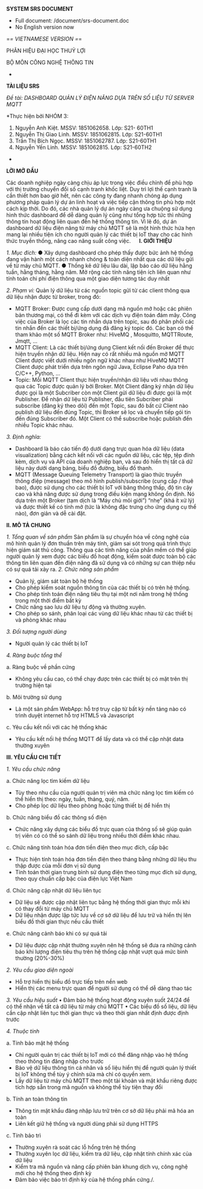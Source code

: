 **SYSTEM SRS DOCUMENT**

* Full document: /document/srs-document.doc
* No English version now



=*= VIETNAMESE VERSION =*=

PHÂN HIỆU ĐẠI HỌC THUỶ LỢI

BỘ MÔN CÔNG NGHỆ THÔNG TIN

*

**TÀI LIỆU SRS**

*Đề tài: DASHBOARD QUẢN LÝ ĐIỆN NĂNG DỰA TRÊN SỐ LIỆU TỪ SERVER MQTT*

*Thực hiện bởi NHÓM 3:

1.	Nguyễn Anh Kiệt.	MSSV: 1851062658.	Lớp: S21- 60TH1
2.	Nguyễn Thị Giao Linh.   MSSV: 1851062815.	Lớp: S21-60TH1
3.	Trần Thị Bích Ngọc.	MSSV: 1851062787.	Lớp: S21-60TH1
4.	Nguyễn Yến Linh.	MSSV: 1851062815.	Lớp: S21-60TH2

*

**LỜI MỞ ĐẦU**

Các doanh nghiệp ngày càng chịu áp lực trong việc điều chỉnh để phù hợp với thị trường chuyển đổi số cạnh tranh khốc liệt. Duy trì lợi thế cạnh tranh là cần thiết hơn bao giờ hết, nên các công ty đang nhanh chóng áp dụng phương pháp quản lý dự án linh hoạt và việc tiếp cận thông tin phù hợp một cách kịp thời. Do đó, các nhà quản lý dự án ngày càng ưa chuộng sử dụng hình thức dashboard để dễ dàng quản lý cũng như tổng hợp tức thì những thông tin hoạt động liên quan đến hệ thống thông tin. Vì lẽ đó, dự án dashboard dữ liệu điện năng từ máy chủ MQTT sẽ là một hình thức hứa hẹn mang lại nhiều tiện ích cho người quản lý các thiết bị IoT thay cho các hình thức truyền thống, nâng cao năng suất công việc.
 
**I.	GIỚI THIỆU**

*1.	Mục đích:*
●	Xây dựng dashboard cho phép thấy được bức ảnh hệ thống đang vận hành một cách nhanh chóng & toàn diện nhất qua các dữ liệu gửi về từ máy chủ MQTT.
●	Thống kê dữ liệu lâu dài, lập báo cáo dữ liệu hằng tuần, hằng tháng, hằng năm. Mở rộng các tính năng tiện ích liên quan như tính toán chi phí điện thông qua một giao diện tương tác duy nhất

*2.	Phạm vi:*
Quản lý dữ liệu từ các nguồn topic gửi từ các client thông qua dữ liệu nhận được từ broker, trong đó:
-	MQTT Broker: Được cung cấp dưới dạng mã nguồn mở hoặc các phiên bản thương mại, có thể đi kèm với các dịch vụ điện toán đám mây. Công việc của Broker là lọc các tin nhắn dựa trên topic, sau đó phân phối các tin nhắn đến các thiết bị/ứng dụng đã đăng ký topic đó. Các bạn có thể tham khảo một số MQTT Broker như: HiveMQ , Mosquitto, MQTTRoute, Jmqtt, … 
-	MQTT Client: Là các thiết bị/ứng dụng Client kết nối đến Broker để thực hiện truyền nhận dữ liệu. Hiện nay có rất nhiều mã nguồn mở MQTT Client được viết dưới nhiều ngôn ngữ khác nhau như HiveMQ MQTT Client được phát triển dựa trên ngôn ngữ Java, Eclipse Paho dựa trên C/C++, Python, …
-	Topic: Mỗi MQTT Client thực hiện truyền/nhận dữ liệu với nhau thông qua các Topic được quản lý bởi Broker. Một Client đăng ký nhận dữ liệu được gọi là một Subcriber còn một Client gửi dữ liệu đi được gọi là một Publisher. Để nhận dữ liệu từ Publisher, đầu tiên Subcriber phải subscribe (đăng ký theo dõi) đến một Topic, sau đó bất cứ Client nào publish dữ liệu đến đúng Topic, thì Broker sẽ lọc và chuyển tiếp gói tin đến đúng Subscriber đó. Một Client có thể subscribe hoặc publish đến nhiều Topic khác nhau.

*3.	Định nghĩa:*
-	Dashboard là báo cáo tiến độ dưới dạng trực quan hóa dữ liệu (data visualization) bằng cách kết nối với các nguồn dữ liệu, các tệp, tệp đính kèm, dịch vụ và API của doanh nghiệp bạn, và sau đó hiển thị tất cả dữ liệu này dưới dạng bảng, biểu đồ đường, biểu đồ thanh.
-	MQTT (Message Queuing Telemetry Transport) là giao thức truyền thông điệp (message) theo mô hình publish/subscribe (cung cấp / thuê bao), được sử dụng cho các thiết bị IoT với băng thông thấp, độ tin cậy cao và khả năng được sử dụng trong điều kiện mạng không ổn định. Nó dựa trên một Broker (tạm dịch là “Máy chủ môi giới”) “nhẹ” (khá ít xử lý) và được thiết kế có tính mở (tức là không đặc trưng cho ứng dụng cụ thể nào), đơn giản và dễ cài đặt.
 

**II. MÔ TẢ CHUNG**

*1. Tổng quan về sản phẩm*
    Sản phẩm là sự chuyển hóa về công nghệ của mô hình quản lý đơn thuần trên máy tính, giảm sai sót trong quá trình thực hiện giám sát thủ công. Thông qua các tính năng của phần mềm có thể giúp người quản lý xem được các biểu đồ hoạt động, kiểm soát được toàn bộ các thông tin liên quan đến điện năng đã sử dụng và có những sự can thiệp nếu có sự quá tải xảy ra.
*2. Chức năng sản phẩm*
- Quản lý, giám sát toàn bộ hệ thống
- Cho phép kiểm soát nguồn thông tin của các thiết bị có trên hệ thống.
- Cho phép tính toán điện năng tiêu thụ tại một nơi nằm trong hệ thống trong một thời điểm bất kỳ
- Chức năng sao lưu dữ liệu tự động và thường xuyên.
- Cho phép so sánh, phân loại các vùng dữ liệu khác nhau từ các thiết bị và phòng khác nhau

*3. Đối tượng người dùng*
- Người quản lý các thiết bị IoT

*4. Ràng buộc tổng thể*

a. Ràng buộc về phần cứng
- Không yêu cầu cao, có thể chạy được trên các thiết bị có mặt trên thị trường hiện tại

b. Môi trường sử dụng
- Là một sản phẩm WebApp: hỗ trợ truy cập từ bất kỳ nền tảng nào có trình duyệt internet hỗ trợ HTML5 và Javascript

c. Yêu cầu kết nối với các hệ thống khác	
- Yêu cầu kết nối hệ thống MQTT để lấy data và có thể cập nhật data thường xuyên

**III. YÊU CẦU CHI TIẾT**

*1. Yêu cầu chức năng*

a. Chức năng lọc tìm kiếm dữ liệu
- Tùy theo nhu cầu của người quản trị viên mà chức năng lọc tìm kiếm có thể hiển thị theo: ngày, tuần, tháng, quý, năm.
- Cho phép lọc dữ liệu theo phòng hoặc từng thiết bị để hiển thị

b. Chức năng biểu đồ các thông số điện
- Chức năng xây dựng các biểu đồ trực quan của thông số sẽ giúp quản trị viên có có thể so sánh dữ liệu trong nhiều thời điểm khác nhau.

c. Chức năng tính toán hóa đơn tiền điện theo mục đích, cấp bậc
- Thực hiện tính toán hóa đơn tiền điện theo tháng bằng những dữ liệu thu thập được của mỗi đơn vị sử dụng
- Tính toán thời gian trung bình sử dụng điện theo từng mục đích sử dụng, theo quy chuẩn cấp bậc của điện lực Việt Nam

d. Chức năng cập nhật dữ liệu liên tục
- Dữ liệu sẽ được cập nhật liên tục bằng hệ thống thời gian thực mỗi khi có thay đổi từ máy chủ MQTT
- Dữ liệu nhận được lập tức lưu về cơ sở dữ liệu để lưu trữ và hiển thị lên biểu đồ thời gian thực nếu cầu thiết

e. Chức năng cảnh báo khi có sự quá tải
- Dữ liệu được cập nhật thường xuyên nên hệ thống sẽ đưa ra những cảnh báo khi lượng điện tiêu thụ trên hệ thống cập nhật vượt quá mức bình thường (20%-30%)

*2. Yêu cầu giao diện ngoài*
-	Hỗ trợ hiển thị biểu đồ trực tiếp trên nền web
-	Hiển thị các menu trực quan để người sử dụng có thể dễ dàng thao tác

*3. Yêu cầu hiệu suất*
•	Đảm bảo hệ thống hoạt động xuyên suốt 24/24 để có thể nhận về tất cả dữ liệu từ máy chủ MQTT
•	Các biểu đồ số liệu, dữ liệu cần cập nhật liên tục thời gian thực và theo thời gian nhất định được định trước

*4. Thuộc tính*

a. Tính bảo mật hệ thống
- Chỉ người quản trị các thiết bị IoT mới có thể đăng nhập vào hệ thống theo thông tin đăng nhập cho trước
- Bảo vệ dữ liệu thông tin cá nhân và số liệu hiển thị để người quản lý thiết bị IoT không thể tùy ý chỉnh sửa mà chỉ có quyền xem.
- Lấy dữ liệu từ máy chủ MQTT theo một tài khoản và mật khẩu riêng được tích hợp sẵn trong mã nguồn và không thể tùy tiện thay đổi

b.  Tính an toàn thông tin
- Thông tin mật khẩu đăng nhập lưu trữ trên cơ sở dữ liệu phải mã hóa an toàn
- Liên kết giữ hệ thống và người dùng phải sử dụng HTTPS

c. Tính bảo trì
- Thường xuyên rà soát các lỗ hổng trên hệ thống
- Thường xuyên lọc dữ liệu, kiểm tra dữ liệu, cập nhật tính chính xác của dữ liệu
- Kiểm tra mã nguồn và nâng cấp phiên bản khung dịch vụ, công nghệ mới cho hệ thống theo định kỳ
- Đảm bảo việc bảo trì định kỳ của hệ thống phần cứng./.